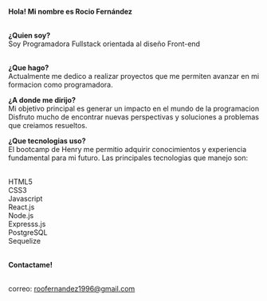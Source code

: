 <b>Hola! Mi nombre es Rocio Fernández</b>

<br><b>¿Quien soy? </b>
<br> Soy Programadora Fullstack orientada al diseño Front-end 

<br><b>¿Que hago?</b>
<br> Actualmente me dedico a realizar proyectos que me permiten avanzar en mi formacion como programadora. 

<b>¿A donde me dirijo?</b>
<br> Mi objetivo principal es generar un impacto en el mundo de la programacion
<br>Disfruto mucho de encontrar nuevas perspectivas y soluciones a problemas que creiamos resueltos.

<b>¿Que tecnologias uso?</b>
<br> El bootcamp de Henry me permitio adquirir conocimientos y experiencia fundamental para mi futuro. Las principales tecnologias que manejo son:

<br> HTML5
<br>CSS3
<br>Javascript
<br>React.js
<br>Node.js
<br>Expresss.js
<br>PostgreSQL
<br>Sequelize<br>

<br><b>Contactame!</b>

<br>correo: roofernandez1996@gmail.com
